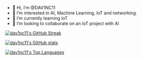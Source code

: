 - 👋 Hi, I’m @DAV1NC11
- 👀 I’m interested in AI, Machine Learning, IoT and networking.
- 🌱 I’m currently learning IoT
- 💞️ I’m looking to collaborate on an IoT project with AI


[![dav1nc11's GitHub Streak](https://streak-stats.demolab.com?user=dav1nc11&theme=dracula&hide_border=true&mode=weekly&card_width=600&fire=1F98EB)](https://git.io/streak-stats)

[![dav1nc11's GitHub stats](https://github-readme-stats.vercel.app/api?username=dav1nc11)](https://github.com/anuraghazra/github-readme-stats)

[![dav1nc11's Top Languages](https://github-readme-stats.vercel.app/api/top-langs/?username=dav1nc11)](https://github.com/anuraghazra/github-readme-stats)
